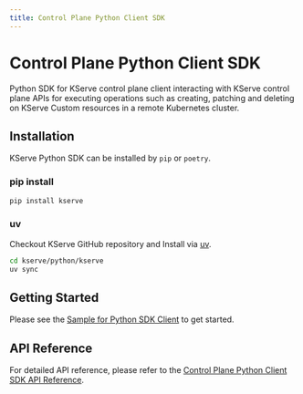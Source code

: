 ```yaml
---
title: Control Plane Python Client SDK
---
```


# Control Plane Python Client SDK
Python SDK for KServe control plane client interacting with KServe control plane APIs for executing operations such as creating, patching and deleting on KServe Custom resources in a remote Kubernetes cluster.

## Installation

KServe Python SDK can be installed by `pip` or `poetry`.

### pip install

```sh
pip install kserve
```

### uv

Checkout KServe GitHub repository and Install via [uv](https://docs.astral.sh/uv/getting-started/installation/).

```sh
cd kserve/python/kserve
uv sync
```

## Getting Started

Please see the [Sample for Python SDK Client](./kserve_sdk_v1beta1_sample.ipynb) to get started.

## API Reference

For detailed API reference, please refer to the [Control Plane Python Client SDK API Reference](controlplane-client-api.md).
